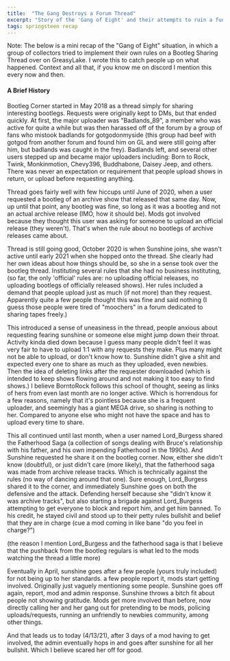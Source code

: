 ```yaml
---
title:  "The Gang Destroys a Forum Thread"
excerpt: "Story of the 'Gang of Eight' and their attempts to ruin a fun hobby"
tags: springsteen recap
---
```


Note: The below is a mini recap of the "Gang of Eight" situation, in which a group of collectors tried to implement their own rules on a Bootleg Sharing Thread over on GreasyLake. I wrote this to catch people up on what happened. Context and all that, if you know me on discord I mention this every now and then.

#### A Brief History

Bootleg Corner started in May 2018 as a thread simply for sharing interesting bootlegs. Requests were originally kept to DMs, but that ended quickly. At first, the major uploader was "Badlands_89", a member who was active for quite a while but was then harassed off of the forum by a group of fans who mistook badlands for gotgodonmyside (this group had beef with gotgod from another forum and found him on GL and were still going after him, but badlands was caught in the frey). Badlands left, and several other users stepped up and became major uploaders including: Born to Rock, Twink, Monkinmotion, Chevy396, Buddhabone, Daisey Jeep, and others. There was never an expectation or requirement that people upload shows in return, or upload before requesting anything.

Thread goes fairly well with few hiccups until June of 2020, when a user requested a bootleg of an archive show that released that same day. Now, up until that point, any bootleg was fine, so long as it was a bootleg and not an actual archive release (IMO, how it should be). Mods got involved because they thought this user was asking for someone to upload an official release (they weren't). That's when the rule about no bootlegs of archive releases came about.

Thread is still going good, October 2020 is when Sunshine joins, she wasn't active until early 2021 when she hopped onto the thread. She clearly had her own ideas about how things should be, so she in a sense took over the bootleg thread. Instituting several rules that she had no business instituting, (so far, the only 'official' rules are: no uploading official releases, no uploading bootlegs of officially released shows). Her rules included a demand that people upload just as much (if not more) than they request. Apparently quite a few people thought this was fine and said nothing (I guess those people were tired of "moochers" in a forum dedicated to sharing tapes freely.)

This introduced a sense of uneasiness in the thread, people anxious about requesting fearing sunshine or someone else might jump down their throat. Activity kinda died down because I guess many people didn't feel it was very fair to have to upload 1:1 with any requests they make. Plus many might not be able to upload, or don't know how to. Sunshine didn't give a shit and expected every one to share as much as they uploaded, even newbies. Then the idea of deleting links after the requester downloaded (which is intended to keep shows flowing around and not making it too easy to find shows.) I believe BorntoRock follows this school of thought, seeing as links of hers from even last month are no longer active. Which is horrendous for a few reasons, namely that it's pointless because she is a frequent uploader, and seemingly has a giant MEGA drive, so sharing is nothing to her. Compared to anyone else who might not have the space and has to upload every time to share.

This all continued until last month, when a user named Lord_Burgess shared the Fatherhood Saga (a collection of songs dealing with Bruce's relationship with his father, and his own impending Fatherhood in the 1990s). And Sunshine requested he share it on the bootleg corner. Now, either she didn't know (doubtful), or just didn't care (more likely), that the fatherhood saga was made from archive release tracks. Which is technically against the rules (no way of dancing around that one). Sure enough, Lord_Burgess shared it to the corner, and immediately Sunshine goes on both the defensive and the attack. Defending herself because she "didn't know it was archive tracks", but also starting a brigade against Lord_Burgess attempting to get everyone to block and report him, and get him banned. To his credit, he stayed civil and stood up to their petty rules bullshit and belief that they are in charge (cue a mod coming in like bane "do you feel in charge?")

(the reason I mention Lord_Burgess and the fatherhood saga is that I believe that the pushback from the bootleg regulars is what led to the mods watching the thread a little more)

Eventually in April, sunshine goes after a few people (yours truly included) for not being up to her standards. a few people report it, mods start getting involved. Originally just vaguely mentioning some people. Sunshine goes off again, report, mod and admin response. Sunshine throws a bitch fit about people not showing gratitude. Mods get more involved than before, now directly calling her and her gang out for pretending to be mods, policing uploads/requests, running an unfriendly to newbies community, among other things.

And that leads us to today (4/13/21), after 3 days of a mod having to get involved, the admin eventually hops in and goes after sunshine for all her bullshit. Which I believe scared her off for good.

